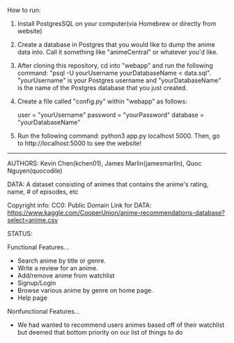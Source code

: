 
How to run:

1. Install PostgresSQL on your computer(via Homebrew or directly from website)

2. Create a database in Postgres that you would like to dump the anime data into. Call it something like "animeCentral" or whatever you'd like.

3. After cloning this repository, cd into "webapp" and run the following command: "psql -U yourUsername yourDatabaseName < data.sql". "yourUsername" is your Postgres username and "yourDatabaseName" is the name of the Postgres database that you just created.

4. Create a file called "config.py" within "webapp" as follows:
    
    user = "yourUsername"
    password = "yourPassword"
    database = "yourDatabaseName"
    
5. Run the following command: python3 app.py localhost 5000. Then, go to http://localhost:5000 to see the website!

_______________________________________________________________________________

AUTHORS: Kevin Chen(kchen01), James Marlin(jamesmarlin), Quoc Nguyen(quocodile)

DATA: A dataset consisting of animes that contains the anime's rating, name, # of episodes, etc

Copyright info: CC0: Public Domain
Link for DATA: https://www.kaggle.com/CooperUnion/anime-recommendations-database?select=anime.csv

STATUS:

Functional Features...
- Search anime by title or genre.
- Write a review for an anime.
- Add/remove anime from watchlist
- Signup/Login
- Browse various anime by genre on home page.
- Help page


Nonfunctional Features...
- We had wanted to recommend 
  users animes based off of their
  watchlist but deemed that bottom 
  priority on our list of things to do

